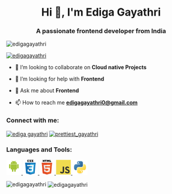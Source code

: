 <h1 align="center">Hi 👋, I'm Ediga Gayathri</h1>
<h3 align="center">A passionate frontend developer from India</h3>

<p align="left"> <img src="https://komarev.com/ghpvc/?username=edigagayathri&label=Profile%20views&color=0e75b6&style=flat" alt="edigagayathri" /> </p>

<p align="left"> <a href="https://github.com/ryo-ma/github-profile-trophy"><img src="https://github-profile-trophy.vercel.app/?username=edigagayathri" alt="edigagayathri" /></a> </p>

- 👯 I’m looking to collaborate on **Cloud native Projects**

- 🤝 I’m looking for help with **Frontend**

- 💬 Ask me about **Frontend**

- 📫 How to reach me **edigagayathri0@gmail.com**

<h3 align="left">Connect with me:</h3>
<p align="left">
<a href="https://linkedin.com/in/ediga gayathri" target="blank"><img align="center" src="https://raw.githubusercontent.com/rahuldkjain/github-profile-readme-generator/master/src/images/icons/Social/linked-in-alt.svg" alt="ediga gayathri" height="30" width="40" /></a>
<a href="https://instagram.com/prettiest_gayathri" target="blank"><img align="center" src="https://raw.githubusercontent.com/rahuldkjain/github-profile-readme-generator/master/src/images/icons/Social/instagram.svg" alt="prettiest_gayathri" height="30" width="40" /></a>
</p>

<h3 align="left">Languages and Tools:</h3>
<p align="left"> <a href="https://developer.android.com" target="_blank" rel="noreferrer"> <img src="https://raw.githubusercontent.com/devicons/devicon/master/icons/android/android-original-wordmark.svg" alt="android" width="40" height="40"/> </a> <a href="https://www.w3schools.com/css/" target="_blank" rel="noreferrer"> <img src="https://raw.githubusercontent.com/devicons/devicon/master/icons/css3/css3-original-wordmark.svg" alt="css3" width="40" height="40"/> </a> <a href="https://www.w3.org/html/" target="_blank" rel="noreferrer"> <img src="https://raw.githubusercontent.com/devicons/devicon/master/icons/html5/html5-original-wordmark.svg" alt="html5" width="40" height="40"/> </a> <a href="https://developer.mozilla.org/en-US/docs/Web/JavaScript" target="_blank" rel="noreferrer"> <img src="https://raw.githubusercontent.com/devicons/devicon/master/icons/javascript/javascript-original.svg" alt="javascript" width="40" height="40"/> </a> <a href="https://www.python.org" target="_blank" rel="noreferrer"> <img src="https://raw.githubusercontent.com/devicons/devicon/master/icons/python/python-original.svg" alt="python" width="40" height="40"/> </a> </p>

<p><img align="left" src="https://github-readme-stats.vercel.app/api/top-langs?username=edigagayathri&show_icons=true&locale=en&layout=compact" alt="edigagayathri" /></p>

<p>&nbsp;<img align="center" src="https://github-readme-stats.vercel.app/api?username=edigagayathri&show_icons=true&locale=en" alt="edigagayathri" /></p>

